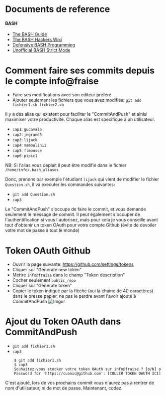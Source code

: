 # Documents de reference

#### BASH

* [The BASH Guide](http://guide.bash.academy/)
* [The BASH Hackers Wiki](http://wiki.bash-hackers.org/)
* [Defensive BASH Programming](http://www.kfirlavi.com/blog/2012/11/14/defensive-bash-programming)
* [Unofficial BASH Strict Mode](http://redsymbol.net/articles/unofficial-bash-strict-mode/)

# Comment faire ses commits depuis le compte info@fraise

* Faire ses modifications avec son editeur preféré
* Ajouter seulement les fichiers que vous avez modifiés:  `git add fichier1.sh fichier2.sh`

Il y a des alias qui existent pour faciliter le "CommitAndPush" et ainisi maximiser votre productivité. Chaque alias est specifique à un utilisateur.

* `cap1`: `gudavala`
* `cap2`: `jegrand5`
* `cap3`: `lijack`
* `cap4`: `mamoulin11`
* `cap5`: `flmousse`
* `cap6`: `pipic1`

NB: Si l'alias vous deplait il peut être modifié dans le fichier `/home/info/.bash_aliases`

Donc, prenons par exemple l'étudiant `lijack` qui vient de modifier le fichier `Question.sh`, il va executer les commandes suivantes:

* `git add Question.sh`
* `cap3`

Le "CommitAndPush" s'occupe de faire le commit, et vous demande seulement le message de commit. Il peut également s'occuper de l'authentification si vous l'autorisez, mais pour cela je vous conseille avant tout d'obtenir un token OAuth pour votre compte Github (évite de devoiler votre mot de passe à tout le monde)

# Token OAuth Github

* Ouvrir la page suivante: https://github.com/settings/tokens
* Cliquer sur "Generate new token"
* Mettre `info@fraise` dans le champ "Token description"
* Cocher seulement `public_repo`
* Cliquer sur "Generate token"
* Copier le token indiqué par la flèche (oui la chaine de 40 caractères) dans le presse papier, ne pas le perdre avant l'avoir ajouté à CommitAndPush
  ![Imgur](http://i.imgur.com/6oCpj4h.png)

# Ajout du Token OAuth dans CommitAndPush

* `git add fichier1.sh`
* `cap3`

```
    $ git add fichier1.sh
    $ cap3
    Souhaitez-vous stocker votre token OAuth sur info@fraise ? [o/N] o
    Password for 'https://cuonic@github.com': [COLLER TOKEN OAUTH ICI]
````

C'est ajouté, lors de vos prochains commit vous n'aurez pas à rentrer de nom d'utilisateur, ni de mot de passe. Maintenant, codez.

